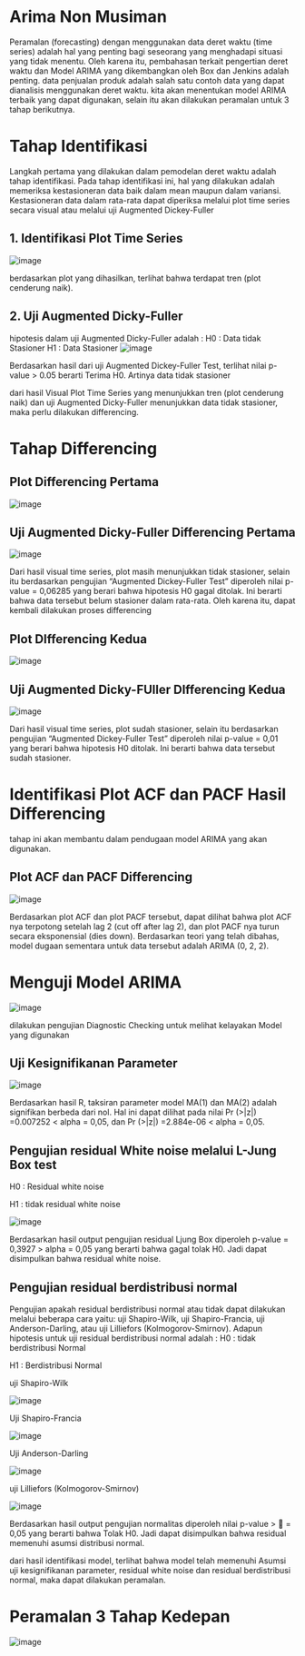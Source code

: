 # Arima Non Musiman
Peramalan (forecasting) dengan menggunakan data deret waktu (time series) adalah hal yang penting bagi seseorang yang menghadapi situasi yang tidak menentu. Oleh karena itu, pembahasan terkait pengertian deret waktu dan Model ARIMA yang dikembangkan oleh Box dan Jenkins adalah penting. data penjualan produk adalah salah satu contoh data yang dapat dianalisis menggunakan deret waktu. kita akan menentukan model ARIMA terbaik yang dapat digunakan, selain itu akan dilakukan peramalan untuk 3 tahap berikutnya. 

# Tahap Identifikasi
Langkah pertama yang dilakukan dalam pemodelan deret waktu adalah tahap identifikasi. Pada tahap identifikasi ini, hal yang dilakukan adalah memeriksa kestasioneran data baik dalam mean maupun dalam variansi. Kestasioneran data dalam rata-rata dapat diperiksa melalui plot time series secara visual atau melalui uji Augmented Dickey-Fuller
## 1. Identifikasi Plot Time Series
![image](https://user-images.githubusercontent.com/85878732/131203400-0811ad64-dada-401c-bb25-81cc1dc75397.png)

berdasarkan plot yang dihasilkan, terlihat bahwa terdapat tren (plot cenderung naik). 
## 2. Uji Augmented Dicky-Fuller
hipotesis dalam uji Augmented Dicky-Fuller adalah :
H0 : Data tidak Stasioner
H1 : Data Stasioner
![image](https://user-images.githubusercontent.com/85878732/131203484-afdad2a6-d71b-4110-abaf-a5b1bed4d0f6.png)

Berdasarkan hasil dari uji Augmented Dickey-Fuller Test, terlihat nilai p-value > 0.05 berarti Terima H0. Artinya data tidak stasioner

dari hasil Visual Plot Time Series yang menunjukkan tren (plot cenderung naik) dan uji Augmented Dicky-Fuller menunjukkan data tidak stasioner, maka perlu dilakukan differencing.

# Tahap Differencing
## Plot Differencing Pertama
![image](https://user-images.githubusercontent.com/85878732/131203562-0e7b329c-2d2a-4383-94c8-2eb1aeecd84b.png)

## Uji Augmented Dicky-Fuller Differencing Pertama
![image](https://user-images.githubusercontent.com/85878732/131203583-b2467199-e65a-4dff-b448-8d70a7117982.png)

Dari hasil visual time series, plot masih menunjukkan tidak stasioner, selain itu berdasarkan pengujian “Augmented Dickey-Fuller Test” diperoleh nilai p-value = 0,06285 yang berari bahwa hipotesis H0 gagal ditolak. Ini berarti bahwa data tersebut belum stasioner dalam rata-rata. Oleh karena itu, dapat kembali dilakukan proses differencing

## Plot DIfferencing Kedua
![image](https://user-images.githubusercontent.com/85878732/131203636-d24405ef-b35f-4710-86f8-ddfccd10499c.png)

## Uji Augmented Dicky-FUller DIfferencing Kedua
![image](https://user-images.githubusercontent.com/85878732/131203654-2b685d21-0ffe-4537-bd3f-76b0d2461f78.png)

Dari hasil visual time series, plot sudah stasioner, selain itu berdasarkan pengujian “Augmented Dickey-Fuller Test” diperoleh nilai p-value = 0,01 yang berari bahwa hipotesis H0 ditolak. Ini berarti bahwa data tersebut sudah stasioner.

# Identifikasi Plot ACF dan PACF Hasil Differencing
tahap ini akan membantu dalam pendugaan model ARIMA yang akan digunakan.
## Plot ACF dan PACF Differencing
![image](https://user-images.githubusercontent.com/85878732/131203722-5974c19a-e978-421a-9868-88c013bdd24f.png)

Berdasarkan plot ACF dan plot PACF tersebut, dapat dilihat bahwa plot ACF nya terpotong setelah lag 2 (cut off after lag 2), dan plot PACF nya turun secara eksponensial (dies down). Berdasarkan teori yang telah dibahas, model dugaan sementara untuk data tersebut adalah ARIMA (0, 2, 2).

# Menguji Model ARIMA 
![image](https://user-images.githubusercontent.com/85878732/131203855-a89b5d02-56a6-4ea1-8646-f59b264e581c.png)

dilakukan pengujian Diagnostic Checking untuk melihat kelayakan Model yang digunakan 

## Uji Kesignifikanan Parameter
![image](https://user-images.githubusercontent.com/85878732/131203876-d8cc6d7f-83d5-41bc-89b8-19e453b4b73e.png)

Berdasarkan hasil R, taksiran parameter model MA(1) dan MA(2) adalah signifikan berbeda dari nol. Hal ini dapat dilihat pada nilai Pr (>|z|) =0.007252 < alpha = 0,05, dan Pr (>|z|) =2.884e-06 < alpha = 0,05.

## Pengujian residual White noise melalui L-Jung Box test
H0  : Residual white noise

H1  : tidak residual white noise


![image](https://user-images.githubusercontent.com/85878732/131203896-c7923729-f460-4d8f-a0a1-ceba0020d20f.png)

Berdasarkan hasil output pengujian residual Ljung Box diperoleh p-value = 0,3927 > alpha = 0,05 yang berarti bahwa gagal tolak H0. Jadi dapat disimpulkan bahwa residual white noise.

## Pengujian residual berdistribusi normal
Pengujian apakah residual berdistribusi normal atau tidak dapat dilakukan melalui beberapa cara yaitu: uji Shapiro-Wilk, uji Shapiro-Francia, uji Anderson-Darling, atau uji Lilliefors (Kolmogorov-Smirnov). Adapun hipotesis untuk uji residual berdistribusi normal adalah : 
H0 : tidak berdistribusi Normal

H1 : Berdistribusi Normal

uji Shapiro-Wilk 

![image](https://user-images.githubusercontent.com/85878732/131203966-66caeac5-1b0d-46a2-9975-dd78d4af9dc5.png)

Uji Shapiro-Francia

![image](https://user-images.githubusercontent.com/85878732/131203973-3cae2f99-ec86-4666-b402-9aa556b82636.png)

Uji Anderson-Darling

![image](https://user-images.githubusercontent.com/85878732/131204009-c20eb611-ed7a-45d7-a6c6-b35bea8a8af5.png)

uji Lilliefors (Kolmogorov-Smirnov)

![image](https://user-images.githubusercontent.com/85878732/131204000-44d6f69e-72e8-4120-b629-8c9d2efb4435.png)

Berdasarkan hasil output pengujian normalitas diperoleh nilai p-value >  = 0,05 yang berarti bahwa Tolak H0. Jadi dapat disimpulkan bahwa residual memenuhi asumsi distribusi normal.

dari hasil identifikasi model, terlihat bahwa model telah memenuhi Asumsi uji kesignifikanan parameter, residual white noise dan residual berdistribusi normal, maka dapat dilakukan peramalan. 

# Peramalan 3 Tahap Kedepan
![image](https://user-images.githubusercontent.com/85878732/131204066-7f56ecbc-bc3c-4302-88dc-53c074078828.png)
